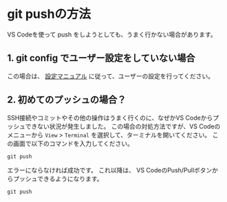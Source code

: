 # git pushの方法

VS Codeを使って push をしようとしても、うまく行かない場合があります。

## 1. git config でユーザー設定をしていない場合

この場合は、 [設定マニュアル](manual.md) に従って、ユーザーの設定を行ってください。

## 2. 初めてのプッシュの場合？

SSH接続やコミットやその他の操作はうまく行くのに、なぜかVS Codeからプッシュできない状況が発生しました。
この場合の対処方法ですが、VS Codeのメニューから
`View` > `Terminal`
を選択して、ターミナルを開いてください。
この画面で以下のコマンドを入力してください。
```
git push
```
エラーにならなければ成功です。
これ以降は、 VS CodeのPush/Pullボタンからプッシュできるようになります。


```
git push
```
